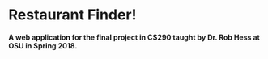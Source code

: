 # Restaurant Finder!

**A web application for the final project in CS290 taught by Dr. Rob Hess at OSU in Spring 2018.**


